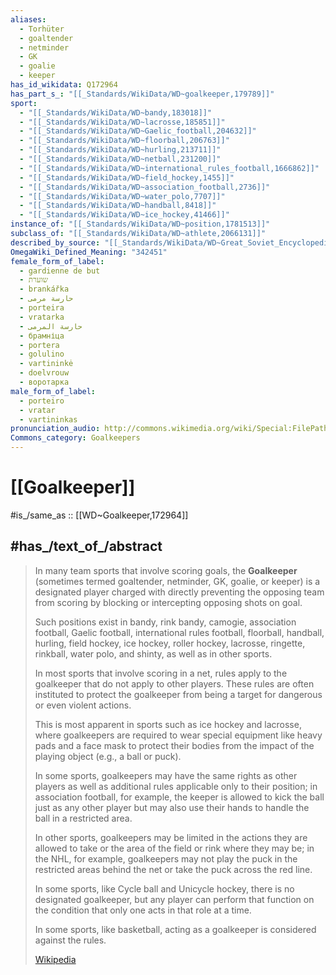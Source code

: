 ```yaml
---
aliases:
  - Torhüter
  - goaltender
  - netminder
  - GK
  - goalie
  - keeper
has_id_wikidata: Q172964
has_part_s_: "[[_Standards/WikiData/WD~goalkeeper,179789]]"
sport:
  - "[[_Standards/WikiData/WD~bandy,183018]]"
  - "[[_Standards/WikiData/WD~lacrosse,185851]]"
  - "[[_Standards/WikiData/WD~Gaelic_football,204632]]"
  - "[[_Standards/WikiData/WD~floorball,206763]]"
  - "[[_Standards/WikiData/WD~hurling,213711]]"
  - "[[_Standards/WikiData/WD~netball,231200]]"
  - "[[_Standards/WikiData/WD~international_rules_football,1666862]]"
  - "[[_Standards/WikiData/WD~field_hockey,1455]]"
  - "[[_Standards/WikiData/WD~association_football,2736]]"
  - "[[_Standards/WikiData/WD~water_polo,7707]]"
  - "[[_Standards/WikiData/WD~handball,8418]]"
  - "[[_Standards/WikiData/WD~ice_hockey,41466]]"
instance_of: "[[_Standards/WikiData/WD~position,1781513]]"
subclass_of: "[[_Standards/WikiData/WD~athlete,2066131]]"
described_by_source: "[[_Standards/WikiData/WD~Great_Soviet_Encyclopedia_(1926_1947),20078554]]"
OmegaWiki_Defined_Meaning: "342451"
female_form_of_label:
  - gardienne de but
  - שוערת
  - brankářka
  - حارسة مرمى
  - porteira
  - vratarka
  - حارسة المرمى
  - брамніца
  - portera
  - golulino
  - vartininkė
  - doelvrouw
  - воротарка
male_form_of_label:
  - porteiro
  - vratar
  - vartininkas
pronunciation_audio: http://commons.wikimedia.org/wiki/Special:FilePath/LL-Q150%20%28fra%29-Mecanautes-gardien%20de%20but.wav
Commons_category: Goalkeepers
---
```


# [[Goalkeeper]] 

#is_/same_as :: [[WD~Goalkeeper,172964]] 

## #has_/text_of_/abstract 

> In many team sports that involve scoring goals, the **Goalkeeper** 
> (sometimes termed goaltender, netminder, GK, goalie, or keeper) 
> is a designated player charged with directly preventing the opposing team from scoring 
> by blocking or intercepting opposing shots on goal. 
> 
> Such positions exist in bandy, rink bandy, camogie, association football, Gaelic football, international rules football, floorball, handball, hurling, field hockey, ice hockey, roller hockey, lacrosse, ringette, rinkball, water polo, and shinty, as well as in other sports.
>
> In most sports that involve scoring in a net, 
> rules apply to the goalkeeper that do not apply to other players. 
> These rules are often instituted to protect the goalkeeper 
> from being a target for dangerous or even violent actions. 
> 
> This is most apparent in sports such as ice hockey and lacrosse, 
> where goalkeepers are required to wear special equipment like heavy pads and a face mask 
> to protect their bodies from the impact of the playing object (e.g., a ball or puck).
>
> In some sports, goalkeepers may have the same rights as other players 
> as well as additional rules applicable only to their position; 
> in association football, for example, the keeper is allowed to kick the ball 
> just as any other player but may also use their hands to handle the ball in a restricted area.  
> 
> In other sports, goalkeepers may be limited in the actions they are allowed to take 
> or the area of the field or rink where they may be; in the NHL, for example, 
> goalkeepers may not play the puck in the restricted areas behind the net 
> or take the puck across the red line.
>
> In some sports, like Cycle ball and Unicycle hockey, there is no designated goalkeeper, 
> but any player can perform that function on the condition that only one acts in that role at a time.
>
> In some sports, like basketball, acting as a goalkeeper is considered against the rules.
>
> [Wikipedia](https://en.wikipedia.org/wiki/Goalkeeper) 

